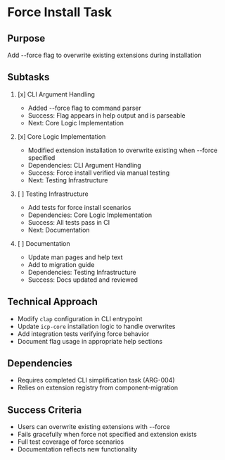 # Force Install Task

## Purpose

Add --force flag to overwrite existing extensions during installation

## Subtasks

1. [x] CLI Argument Handling

   - Added --force flag to command parser
   - Success: Flag appears in help output and is parseable
   - Next: Core Logic Implementation

2. [x] Core Logic Implementation

   - Modified extension installation to overwrite existing when --force specified
   - Dependencies: CLI Argument Handling
   - Success: Force install verified via manual testing
   - Next: Testing Infrastructure

3. [ ] Testing Infrastructure

   - Add tests for force install scenarios
   - Dependencies: Core Logic Implementation
   - Success: All tests pass in CI
   - Next: Documentation

4. [ ] Documentation
   - Update man pages and help text
   - Add to migration guide
   - Dependencies: Testing Infrastructure
   - Success: Docs updated and reviewed

## Technical Approach

- Modify `clap` configuration in CLI entrypoint
- Update `icp-core` installation logic to handle overwrites
- Add integration tests verifying force behavior
- Document flag usage in appropriate help sections

## Dependencies

- Requires completed CLI simplification task (ARG-004)
- Relies on extension registry from component-migration

## Success Criteria

- Users can overwrite existing extensions with --force
- Fails gracefully when force not specified and extension exists
- Full test coverage of force scenarios
- Documentation reflects new functionality
